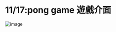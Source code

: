 # 11/17:pong game 遊戲介面
![image](https://user-images.githubusercontent.com/114141277/211728522-cb3509af-c7e8-464f-b0f7-574051e341ed.png)

